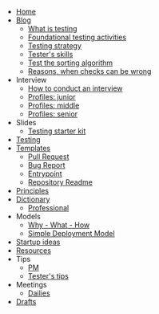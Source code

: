 <!-- docs/_sidebar.md -->

* [Home](/)
* [Blog](blog/readme.md)
  * [What is testing](blog/what-is-testing.md)
  * [Foundational testing activities](blog/foundational-testing-activities.md)
  * [Testing strategy](blog/testing-strategy.md)
  * [Tester's skills](blog/testers-skills.md)
  * [Test the sorting algorithm](blog/test-the-sorting-algorithm.md)
  * [Reasons, when checks can be wrong](blog/reasons-checks-can-be-wrong.md)
* Interview
  * [How to conduct an interview](interview/how-to-conduct-an-interview.md)
  * [Profiles: junior](interview/profiles/junior.md)
  * [Profiles: middle](interview/profiles/middle.md)
  * [Profiles: senior](interview/profiles/senior.md)
* Slides
  * [Testing starter kit](slides/testing-starter-kit.md)
* [Testing](testing.md)
* [Templates](templates.md)
    * [Pull Request](templates/pull-request.md)
    * [Bug Report](templates/bug-report.md)
    * [Entrypoint](templates/entrypoint.md)
    * [Repository Readme](templates/repo-readme.md)
* [Principles](/principles/first.md)
* [Dictionary](dictionary/dictionary.md)
  * [Professional](dictionary/professional.md)
* Models
  * [Why - What - How](models/why-what-how.md)
  * [Simple Deployment Model](models/simple-deployment-model.md)
* [Startup ideas](startup-ideas/ideas.md)
* [Resources](resources.md)
* Tips
  * [PM](tips/project-management-tips.md.md)
  * [Tester's tips](tips/testers-tips.md)
*  Meetings
   *  [Dailies](meetings/dailies.md)
* [Drafts](drafts.md)
